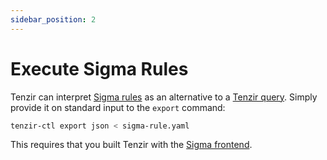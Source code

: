 ```yaml
---
sidebar_position: 2
---
```


# Execute Sigma Rules

Tenzir can interpret [Sigma rules](https://github.com/SigmaHQ/sigma) as an
alternative to a [Tenzir query](../../understand/README.md). Simply
provide it on standard input to the `export` command:

```bash
tenzir-ctl export json < sigma-rule.yaml
```

This requires that you built Tenzir with the [Sigma
frontend](../../understand/frontends/sigma.md).
